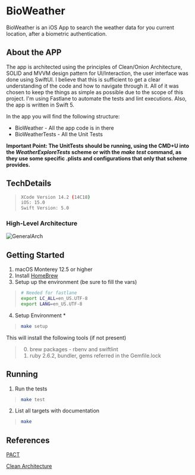 # BioWeather

BioWeather is an iOS App to search the weather data for you current location, after a biometric authentication.

## About the APP
The app is architected using the principles of Clean/Onion Architecture, SOLID and MVVM design pattern for UI/Interaction, the user interface was done using SwiftUI. I believe that this is sufficient to get a clear understanding of the code and how to navigate through it. All of it was chosen to keep the things as simple as possible due to the scope of this project. I'm using Fastlane to automate the tests and lint executions. Also, the app is written in Swift 5.

In the app you will find the following structure:
* BioWeather - All the app code is in there
* BioWeatherTests - All the Unit Tests

**Important Point: The UnitTests should be running, using the CMD+U into the _WeatherExploreTests_ scheme or with the _make test_ command, as they use some specific .plists and configurations that only that scheme provides.**

## TechDetails

>```bash
>XCode Version 14.2 (14C18)
>iOS: 15.0
>Swift Version: 5.0
>```

### High-Level Architecture

![GeneralArch](https://user-images.githubusercontent.com/7543763/211175168-3e1a57a7-0466-4a15-8634-e9ca6c76c5ea.png)

## Getting Started
1. macOS Monterey 12.5 or higher
2. Install [HomeBrew](http://brew.sh/)
3. Setup up the environment (be sure to fill the vars)
>
>```bash
># Needed for fastlane
>export LC_ALL=en_US.UTF-8
>export LANG=en_US.UTF-8
>```

4. Setup Environment *
>
>```bash
>make setup
>```

  This will install the following tools (if not present)
  >
  >0. brew packages - rbenv and swiftlint
  >0. ruby 2.6.2, bundler, gems referred in the Gemfile.lock

## Running

1. Run the tests

>
>```bash
>make test
>```

2. List all targets with documentation
>
>```bash
>make
>```

## References
[PACT](https://www.thoughtworks.com/pt/insights/blog/write-quality-mobile-apps-any-architecture)

[Clean Architecture](https://blog.cleancoder.com/uncle-bob/2012/08/13/the-clean-architecture.html)
